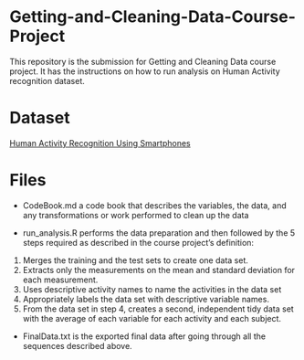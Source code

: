 # Getting-and-Cleaning-Data-Course-Project  
This repository is the submission for Getting and Cleaning Data course project. It has the instructions on how to run analysis on Human Activity recognition dataset.

# Dataset
[Human Activity Recognition Using Smartphones](http://archive.ics.uci.edu/ml/datasets/Human+Activity+Recognition+Using+Smartphones)

# Files
* CodeBook.md a code book that describes the variables, the data, and any transformations or work performed to clean up the data

* run_analysis.R performs the data preparation and then followed by the 5 steps required as described in the course project’s definition:
1. Merges the training and the test sets to create one data set.
2. Extracts only the measurements on the mean and standard deviation for each measurement.
3. Uses descriptive activity names to name the activities in the data set
4. Appropriately labels the data set with descriptive variable names.
5. From the data set in step 4, creates a second, independent tidy data set with the average of each variable for each activity and each subject.
* FinalData.txt is the exported final data after going through all the sequences described above.
